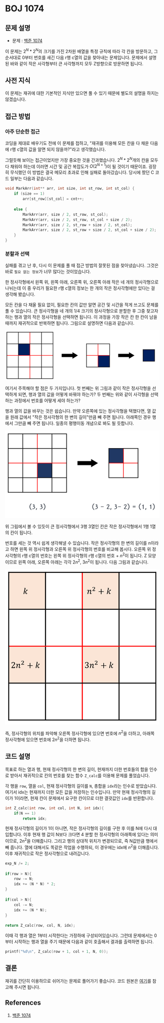 # BOJ 1074

## 문제 설명

- 문제 : [백준 1074](https://www.acmicpc.net/problem/1074)

이 문제는 $2^N * 2^N$의 크기를 가진 2차원 배열을 특정 규칙에 따라 각 칸을 방문하고, 그 순서대로 0부터 번호를 새긴 다음 r행 c열의 값을 찾아내는 문제입니다. 문제에서 설명된 바와 같이 작은 사각형부터 큰 사각형까지 모두 Z방향으로 방문하면 됩니다.

## 사전 지식

이 문제는 재귀에 대한 기본적인 지식만 있으면 풀 수 있기 때문에 별도의 설명을 하지는 않겠습니다.

## 접근 방법

### 아주 단순한 접근

코딩을 제대로 배우기도 전에 이 문제를 접하고, "재귀를 이용해 모든 칸을 다 채운 다음에 r행 c열의 값을 알면 되지 않을까?"라고 생각했습니다.

그럴듯해 보이는 접근이었지만 가장 중요한 것을 간과했습니다. $2^N * 2^N$개의 칸을 모두 다 채워야 하는데 이러면 시간 및 공간 복잡도가 $O(2^{N+1})$이 될 것이기 때문이죠. 굉장히 무식했던 이 방법은 결국 메모리 초과로 인해 실패로 돌아갔습니다. 당시에 짰던 C 코드 일부는 다음과 같습니다.

```c
void MarkArr(int** arr, int size, int st_row, int st_col) {
	if (size == 1)
		arr[st_row][st_col] = cnt++;

	else {
		MarkArr(arr, size / 2, st_row, st_col);
		MarkArr(arr, size / 2, st_row, st_col + size / 2);
		MarkArr(arr, size / 2, st_row + size / 2, st_col);
		MarkArr(arr, size / 2, st_row + size / 2, st_col + size / 2);
	}
}
```

### 분할과 선택

실패를 겪고 난 후, 다시 이 문제를 풀 때 접근 방법의 잘못된 점을 찾아냈습니다. 그것은 바로 `필요 없는 정보`가 너무 많다는 것이었습니다.

한 정사각형에서 왼쪽 위, 왼쪽 아래, 오른쪽 위, 오른쪽 아래 작은 네 개의 정사각형으로 나뉘는데 이 중 우리가 필요한 r행 c열의 정보는 한 개의 작은 정사각형에만 있다는 걸 생각해 봤습니다.

모든 칸을 다 채울 필요 없이, 필요한 칸의 값만 알면 공간 및 시간을 적게 쓰고도 문제를 풀 수 있습니다. 큰 정사각형을 네 개의 1/4 크기의 정사각형으로 분할한 후 그중 찾고자 하는 행과 열의 작은 정사각형을 선택하면 됩니다. 이 과정을 가장 작은 칸 한 칸이 남을 때까지 재귀적으로 반복하면 됩니다. 그림으로 설명하면 다음과 같습니다.

![](./imgs/2021-04-18-1.png)

여기서 주목해야 할 점은 두 가지입니다. 첫 번째는 위 그림과 같이 작은 정사각형을 선택하게 되면, 행과 열의 값을 어떻게 바꿔야 하는가? 두 번째는 위와 같이 사각형을 선택하는 과정에서 번호를 어떻게 세야 하는가?

행과 열의 값을 바꾸는 것은 쉽습니다. 만약 오른쪽에 있는 정사각형을 택했다면, 열 값을 원래 값에서 "작은 정사각형의 한 변의 길이"만큼 빼 주면 됩니다. 아래쪽인 경우 행에서 그만큼 빼 주면 됩니다. 일종의 평행이동 개념으로 봐도 될 듯합니다.

![](./imgs/2021-04-18-2.png)

위 그림에서 볼 수 있듯이 큰 정사각형에서 3행 3열인 칸은 작은 정사각형에서 1행 1열의 칸이 됩니다.

번호를 세는 것 역시 쉽게 생각해낼 수 있습니다. 작은 정사각형의 한 변의 길이를 n이라고 하면 왼쪽 위 정사각형과 오른쪽 위 정사각형의 번호를 비교해 봅시다. 오른쪽 위 정사각형의 r행 c열의 번호는 왼쪽 위 정사각형의 r행 c열의 번호 + $n^2$이 됩니다. Z 모양이므로 왼쪽 아래, 오른쪽 아래는 각각 $2n^2$, $3n^2$이 됩니다. 다음 그림과 같습니다.

![](./imgs/2021-04-18-3.png)

즉, 정사각형의 위치를 파악해 오른쪽 정사각형에 있으면 번호에 $n^2$을 더하고, 아래쪽 정사각형에 있으면 번호에 $2n^2$을 더하면 됩니다.

## 코드 설명

목표로 하는 열과 행, 현재 정사각형의 한 변의 길이, 현재까지 더한 번호들의 합을 인수로 받아서 재귀적으로 칸의 번호를 찾는 함수 `Z_calc`를 이용해 문제를 풀었습니다.

각 행을 `row`, 열을 `col`, 현재 정사각형의 길이를 `N`, 총합을 `idx`라는 인수로 받았습니다. 여기서 idx는 현재까지 더한 모든 값을 저장하는 인수입니다. 만약 현재 정사각형의 길이가 1이라면, 현재 칸이 문제에서 요구한 칸이므로 더한 결괏값인 `idx`를 반환합니다.

```cpp
int Z_calc(int row, int col, int N, int idx){
    if(N == 1)
        return idx;
```

현재 정사각형의 길이가 1이 아니면, 작은 정사각형의 길이를 구한 후 이를 N에 다시 대입합니다. 이후 현재 행 값이 N보다 크다면 4 분할 한 정사각형의 아래쪽에 있다는 의미이므로, $2n^2$을 더해줍니다. 그리고 행의 상대적 위치가 변경되므로, 즉 N값만큼 행에서 빼 줍니다. 열에 대해서도 똑같은 작업을 수행하되, 이 경우에는 idx에 $n^2$을 더해줍니다. 이후 재귀적으로 작은 정사각형으로 내려갑니다.

```cpp
exp_N /= 2;

if(row > N){
    row -= N;
    idx += (N * N) * 2;
}

if(col > N){
    col -= N;
    idx += (N * N);
}

return Z_calc(row, col, N, idx);
```

이때 각 행과 열은 1부터 시작한다는 가정하에 구성되어있습니다. 그런데 문제에서는 0부터 시작하는 행과 열을 주기 때문에 다음과 같이 호출해서 결과를 출력하면 됩니다.

```cpp
printf("%d\n", Z_calc(row + 1, col + 1, N, 0));
```

## 결론

재귀를 간단히 이용하므로 쉬어가는 문제로 풀어가기 좋습니다. 코드 원본은 [여기](./codes/2021-04-18.cpp)를 참고해 주시면 됩니다.

## References

1. [백준 1074](https://www.acmicpc.net/problem/1074)
